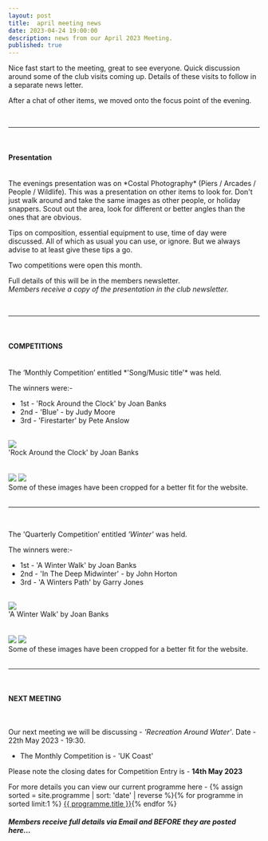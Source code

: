 ```yaml
---
layout: post
title:  april meeting news
date: 2023-04-24 19:00:00
description: news from our April 2023 Meeting.
published: true
---
```


Nice fast start to the meeting, great to see everyone. Quick discussion around some of the club visits coming up.
Details of these visits to follow in a separate news letter.

After a chat of other items, we moved onto the focus point of the evening.

<br>

<hr>

<br>

#### Presentation
<br>
The evenings presentation was on *Costal Photography* (Piers / Arcades / People / Wildlife). This was a presentation on other items to look for. Don't just walk around and take the same images as other people, or holiday snappers. Scout out the area, look for different or better angles than the ones that are obvious.

Tips on composition, essential equipment to use, time of day were discussed. All of which as usual you can use, or ignore. But we always advise to at least give these tips a go.

Two competitions were open this month.


Full details of this will be in the members newsletter.
<br>
*Members receive a copy of the presentation in the club newsletter.*


<br>

<hr>

<br>

#### COMPETITIONS
<br>
The ‘Monthly Competition’ entitled *'Song/Music title'* was held.

The winners were:-

<ul>
	<li>1st - &#39;Rock Around the Clock&#39; by Joan Banks</li>
	<li>2nd - &#39;Blue&#39; - by Judy Moore</li>
	<li>3rd - &#39;Firestarter&#39; by Pete Anslow</li>
</ul>

<br>

<div class="img_row">
	<img class="col three" src="{{ site.baseurl }}/assets/img/April23_Monthly/11 - Rock around the clock.jpg">
</div>
<div class="col three caption">
	&#39;Rock Around the Clock&#39; by Joan Banks
</div>

<br>
<br>

<div class="img_row">
	<img class="col two" src="{{ site.baseurl }}/assets/img/April23_Monthly/14 - Blue.jpg">
	<img class="col one" src="{{ site.baseurl }}/assets/img/April23_Monthly/10 - Firestarter.jpg">
</div>

<div class="col three caption">
	Some of these images have been cropped for a better fit for the website.
</div>


<br>

<hr>

<br>

The 'Quarterly Competition’ entitled *'Winter'* was held.

The winners were:-

<ul>
	<li>1st - &#39;A Winter Walk&#39; by Joan Banks</li>
	<li>2nd - &#39;In The Deep Midwinter&#39; - by John Horton</li>
	<li>3rd - &#39;A Winters Path&#39; by Garry Jones</li>
</ul>

<br>

<div class="img_row">
	<img class="col three" src="{{ site.baseurl }}/assets/img/April23_Quarterly/04 - A Winter Walk.jpg">
</div>
<div class="col three caption">
	&#39;A Winter Walk&#39; by Joan Banks
</div>

<br>
<br>

<div class="img_row">
	<img class="col two" src="{{ site.baseurl }}/assets/img/April23_Quarterly/14 - In The Deep Midwinter.jpg">
	<img class="col one" src="{{ site.baseurl }}/assets/img/April23_Quarterly/13 - A Winters Path.jpg">
</div>

<div class="col three caption">
	Some of these images have been cropped for a better fit for the website.
</div>


<br>

<hr>

<br>


#### NEXT MEETING
<br>

Our next meeting we will be discussing - *'Recreation Around Water'*.
Date - 22th May 2023 - 19:30.

<ul>
    <li>The Monthly Competition is - 'UK Coast' </li>
	<!-- <li>The Quarterly Competition is - 'Winter'</li> -->
    <!-- <li>The Lancaster Memorial Competition is - 'Autumn'</li> -->
</ul>

Please note the closing dates for Competition Entry is - **14th May 2023**

For more details you can view our current programme here - {% assign sorted = site.programme | sort: 'date' | reverse  %}{% for programme in sorted limit:1 %} <a class="footlink" href="{{ programme.url | prepend: site.baseurl }}">{{ programme.title }}</a>{% endfor %}

##### Members receive full details via Email and BEFORE they are posted here...

<br>
